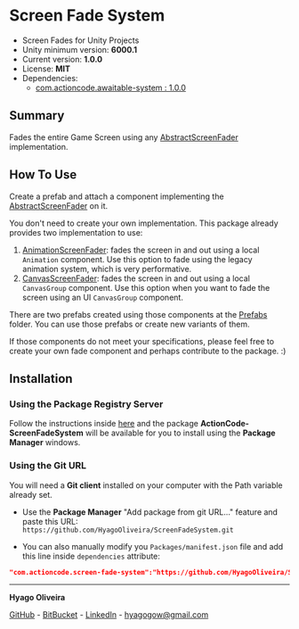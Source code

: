 # Screen Fade System

* Screen Fades for Unity Projects
* Unity minimum version: **6000.1**
* Current version: **1.0.0**
* License: **MIT**
* Dependencies:
    - [com.actioncode.awaitable-system : 1.0.0](https://github.com/HyagoOliveira/AwaitableSystem/tree/1.0.0)

## Summary

Fades the entire Game Screen using any [AbstractScreenFader](/Runtime/AbstractScreenFader.cs) implementation.

## How To Use

Create a prefab and attach a component implementing the [AbstractScreenFader](/Runtime/AbstractScreenFader.cs) on it.

You don't need to create your own implementation. This package already provides two implementation to use:

1. [AnimationScreenFader](/Runtime/AnimationScreenFader.cs): fades the screen in and out using a local ```Animation``` component. Use this option to fade using the legacy animation system, which is very performative.
2. [CanvasScreenFader](/Runtime/CanvasScreenFader.cs): fades the screen in and out using a local ```CanvasGroup``` component. Use this option when you want to fade the screen using an UI ```CanvasGroup``` component.

There are two prefabs created using those components at the [Prefabs](/Prefabs/) folder. You can use those prefabs or create new variants of them.

If those components do not meet your specifications, please feel free to create your own fade component and perhaps contribute to the package. :)

## Installation

### Using the Package Registry Server

Follow the instructions inside [here](https://cutt.ly/ukvj1c8) and the package **ActionCode-ScreenFadeSystem** 
will be available for you to install using the **Package Manager** windows.

### Using the Git URL

You will need a **Git client** installed on your computer with the Path variable already set. 

- Use the **Package Manager** "Add package from git URL..." feature and paste this URL: `https://github.com/HyagoOliveira/ScreenFadeSystem.git`

- You can also manually modify you `Packages/manifest.json` file and add this line inside `dependencies` attribute: 

```json
"com.actioncode.screen-fade-system":"https://github.com/HyagoOliveira/ScreenFadeSystem.git"
```

---

**Hyago Oliveira**

[GitHub](https://github.com/HyagoOliveira) -
[BitBucket](https://bitbucket.org/HyagoGow/) -
[LinkedIn](https://www.linkedin.com/in/hyago-oliveira/) -
<hyagogow@gmail.com>